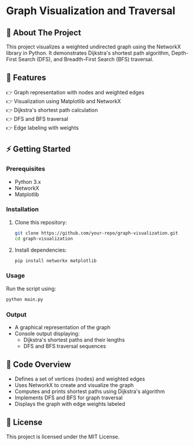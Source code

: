 # Graph Visualization and Traversal

## 📌 About The Project
This project visualizes a weighted undirected graph using the NetworkX library in Python. It demonstrates Dijkstra's shortest path algorithm, Depth-First Search (DFS), and Breadth-First Search (BFS) traversal.

## 🚀 Features
👉 Graph representation with nodes and weighted edges  
👉 Visualization using Matplotlib and NetworkX  
👉 Dijkstra's shortest path calculation  
👉 DFS and BFS traversal  
👉 Edge labeling with weights  

## ⚡ Getting Started
### Prerequisites
- Python 3.x
- NetworkX
- Matplotlib

### Installation
1. Clone this repository:
   ```sh
   git clone https://github.com/your-repo/graph-visualization.git
   cd graph-visualization
   ```
2. Install dependencies:
   ```sh
   pip install networkx matplotlib
   ```

### Usage
Run the script using:
```sh
python main.py
```

### Output
- A graphical representation of the graph
- Console output displaying:
  - Dijkstra's shortest paths and their lengths
  - DFS and BFS traversal sequences

## 📝 Code Overview
- Defines a set of vertices (nodes) and weighted edges
- Uses NetworkX to create and visualize the graph
- Computes and prints shortest paths using Dijkstra's algorithm
- Implements DFS and BFS for graph traversal
- Displays the graph with edge weights labeled

## 📝 License
This project is licensed under the MIT License.

